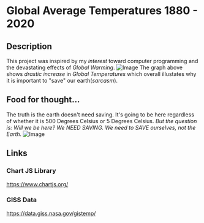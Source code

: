 # Global Average Temperatures 1880 - 2020

##  Description
This project was inspired by my _interest_ toward computer programming and the devastating effects of *Global Warming*. 
![Image](https://esgclarity.com/wp-content/uploads/2020/10/Climate-change-2-scaled.jpg)
The graph above shows _drastic_ *increase* in *Global Temperatures* which overall illustates why it is important to "save" our earth(_sarcasm_). 

## Food for thought...
The truth is the earth doesn't need saving. It's going to be here regardless of whether it is 500 Degrees Celsius or 5 Degrees Celsius. _But the question is: Will we be here?_ *We NEED SAVING.* _We need to SAVE ourselves, not the Earth._ 
![Image](https://i.pinimg.com/originals/86/37/91/863791b8ceee324badde2d9352f65c5a.jpg)

## Links
### Chart JS Library
https://www.chartjs.org/
### GISS Data
https://data.giss.nasa.gov/gistemp/


